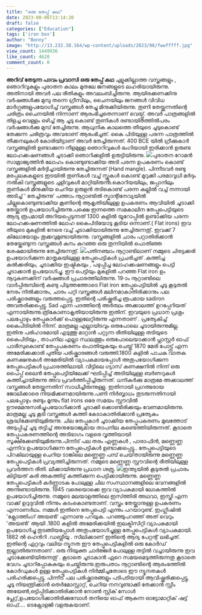 ```yaml
---
title: "ഒരു തേപ്പ് കഥ"
date: 2023-08-06T13:14:20
draft: false
categories: ["Education"]
tags: ['iron box']
author: "Bonny"
image: "http://13.232.38.164/wp-content/uploads/2023/08/fwwfffff.jpg"
view_count: 1449936
like_count: 4620
comment_count: 0
---
```


**അറിവ് തേടുന്ന പാവം പ്രവാസി** **ഒരു തേപ്പ് കഥ** ചുളുക്കില്ലാത്ത വസ്ത്രങ്ങളും , ഞൊറിവുകളും പുരാതന കാലം മുതലേ ജനങ്ങളുടെ ലഹരിയായിരുന്നു. അതിനായി അവർ പല രീതികളും അവലംബിച്ചിരുന്നു. ആയിരക്കണക്കിനു വർഷങ്ങൾക്കു മുമ്പു തന്നെ ഗ്രീസിലും, ചൈനയിലും ജനങ്ങൾ വിവിധ മാർഗ്ഗങ്ങളുപയോഗിച്ച് വസ്ത്രങ്ങൾ തേച്ചു മിനുക്കിയിരുന്നു. തുണി തേയ്ക്കുന്നതിന്റെ ചരിത്രം ചൈനയിൽ നിന്നാണ് ആരംഭിച്ചതെന്നാണ് വെയ്പ്പ്. [](http://13.232.38.164/wp-content/uploads/2023/08/fwwfffff.jpg)അവർ പാത്രങ്ങളിൽ തിളച്ച വെള്ളം ഒഴിച്ച്‌ ആ ചൂടു കൊണ്ട് തുണികൾ രണ്ടായിരത്തിൽപരം വർഷങ്ങൾക്കു മുമ്പ് തേച്ചിരുന്നു. ആധുനിക കാലത്തെ തീയുടെ ചൂടുകൊണ്ട് തേക്കുന്ന ചരിത്രവും അവരാണ് ആരംഭിച്ചത്. കൈ പിടിയുള്ള പരന്ന പാത്രത്തിൽ തീക്കനലുകൾ കോരിയിട്ടാണ് അവർ തേച്ചിരുന്നത്. 400 BCE യിൽ ഗ്രീക്കുകാർ വസ്ത്രങ്ങളിൽ ഉണ്ടാക്കുന്ന നീളമുള്ള ഞൊറിവുകൾ ഭംഗിയായി ഇരിക്കാൻ ഉരുണ്ട ലോഹക്കഷണങ്ങൾ ചൂടാക്കി ഞൊറിക്കളിൽ ഉരുട്ടിയിരുന്നു. [![](http://13.232.38.164/wp-content/uploads/2023/08/ddffff.jpg)](http://13.232.38.164/wp-content/uploads/2023/08/ddffff.jpg)പുരാതന റോമൻ സാമ്രാജ്യത്തിൻ ലോഹം കൊണ്ടുണ്ടാക്കിയ അടി പരന്ന ഉപകരണം കൊണ്ട് വസ്ത്രങ്ങളിൽ മർദ്ദിച്ചായിരുന്നു തേച്ചിരുന്നത് (Hand mangle). പിന്നീടവർ രണ്ടു മരപ്പലകകളുടെ ഇടയിൽ തുണികൾ വച്ച് സ്ക്രൂകൾ കൊണ്ട് മുറുക്കി പരമാവുധി മർദ്ദം നൽകി വസ്ത്രങ്ങളുടെ ചുളിവുകൾ മാറ്റിയിരുന്നു.കൊറിയയിലും, ജപ്പാനിലും തുണികൾ മിനുക്കിയ ചെറിയ ഉരുളൻ തടികൊണ്ട് പരന്ന കല്ലിൽ വച്ച് നന്നായി അടിച്ച് ' തേച്ചിരുന്നു' പത്താം നൂറ്റാണ്ടിൽ സ്കാന്റിനേവ്യയിൽ ചില്ലുകൊണ്ടുണ്ടാക്കിയ കൂണിന്റെ ആകൃതിയിലുള്ള ഉപകരണം ആവിയിൽ ചൂടാക്കി തേയ്ക്കാൻ ഉപയോഗിച്ചിരുന്നു.പക്ഷെ ഇന്നത്തെ സമകാലീന തേപ്പുപെട്ടിയുടെ ആദ്യ രൂപമായി അറിയപ്പെടുന്നത് 1300 കളിൽ യൂറോപ്പിൽ ഉണ്ടാക്കിയ പരന്ന ലോഹക്കഷണത്തിൽ ലോഹ കൈപിടിയോടു കൂടിയ ഒന്നാണ്.( Flat irons) ഇവ തീയുടെ മുകളിൽ നേരെ വച്ച് ചൂടാക്കിയായിരുന്നു തേച്ചിരുന്നതു്. ഇവക്ക് 7 കിലോയോളം തൂക്കവുമുണ്ടായിരുന്നു. വസ്ത്രങ്ങളിൽ ചാരം പറ്റാതിരിക്കാൻ തേയ്ക്കേണ്ടുന്ന വസ്ത്രങ്ങൾ കനം കുറഞ്ഞ ഒരു തുന്നിയിൽ പൊതിഞ്ഞ ശേഷമായിരുന്നു തേച്ചിരുന്നതു്. [![](http://13.232.38.164/wp-content/uploads/2023/08/dqdffffff-1.jpg)](http://13.232.38.164/wp-content/uploads/2023/08/dqdffffff-1.jpg)പതിനഞ്ചാം നൂറ്റാണ്ടിലാണ് നമ്മുടെ ചിരട്ടക്കരി ഉപയോഗിക്കുന്ന മാതൃകയിലുള്ള തേപ്പുപെട്ടികൾ പ്രചരിച്ചത് .കത്തിച്ച കൽക്കരിയും, ചൂടാക്കിയ ഇഷ്ടികയും , പഴുപ്പിച്ച ലോഹക്കഷണങ്ങളും പെട്ടി ചൂടാക്കാൻ ഉപയോഗിച്ചു. ഈ പെട്ടിയും മുകളിൽ പറഞ്ഞ Flat iron ഉം നൂറുകണക്കിന് വർഷങ്ങൾ പ്രചാരത്തിലിരുന്നു. 19-ാം നൂറ്റാണ്ടിലെ വാർപ്പിരുമ്പിന്റെ കണ്ടു പിടുത്തത്തോടെ Flat iron തേപ്പുപെട്ടിയിൽ ചൂടു കൂടുതൽ നേരം നിൽക്കാനും, ചാരം പറ്റി വസ്ത്രങ്ങൾ മലിനമാകാതിരിക്കാനും പല പരിഷ്ക്കാരങ്ങളും വരുത്തപ്പെട്ടു. ഇതിന്റെ പരിഷ്ക്കരിച്ച രൂപമായ sadiron അവതരിക്കപ്പെട്ടു. Sad എന്ന പദത്തിന്റെ അർത്ഥം അക്കാലത്ത് ഉറപ്പേറിയത് എന്നായിരുന്നു.ത്രികോണാകൃതിയായിരുന്നു ഇതിന്. ഇവയുടെ പ്രധാന പ്രശ്നം പലപ്പോഴും തേപ്പുകാർക്ക് പൊള്ളലേറ്റിരുന്നു എന്നതാണ് . പ്രത്യേകിച്ച് കൈപിടിയിൽ നിന്ന്. മാത്രമല്ല എല്ലായിടവും ഒരുപോലെ ചൂടായിരുന്നുമില്ല. ഇതിനു പരിഹാരമായി എടുത്തു മാറ്റാൻ പറ്റുന്ന രീതിയിലുള്ള തടിയുടെ കൈപിടിയും , താപനില എല്ലാ സ്ഥലത്തും ഒരുപോലെയാക്കാൻ പ്ലാസ്റ്റർ ഓഫ് പാരീസുകൊണ്ട് തേപ്പുപകരണം പൊതിയുകയും ചെയ്ത് 1870 മേരി പോട്ട്സ് എന്ന അമേരിക്കക്കാരി പുതിയ പരിഷ്ക്കാരങ്ങൾ വരുത്തി.1800 കളിൽ പാചക വാതക കണക്ഷനുകൾ അമേരിയിൽ വ്യാപകമായപ്പോൾ അതുപയോഗിക്കുന്ന തേപ്പുപെട്ടികൾ പ്രചാരത്തിലായി. വീട്ടിലെ ഗ്യാസ് കണക്ഷനിൽ നിന്ന് ഒരു പൈപ്പ് ലൈൻ തേപ്പുപെട്ടിയിലേക്ക് ഘടിപ്പിച്ച് അടിയിലുള്ള ബർണറുകൾ കത്തിച്ചായിരുന്നു അവ പ്രവർത്തിപ്പിച്ചിരുന്നത്. ധനികർക്കു മാത്രമേ അക്കാലത്ത് വസ്ത്രങ്ങൾ തേയ്ക്കുന്നതിന് സാധിച്ചിരുന്നുള്ളു. ഇതിനായി പ്രഗത്ഭരായ ജോലിക്കാരെ നിയമിക്കണമായിരുന്നു.പണി നിർബ്ബാധം തുടരുന്നതിനായി പലപ്പോഴും രണ്ടും മൂന്നും flat irons ഒരേ സമയം സ്റ്റൗവിൽ ഊഴമമനുസരിച്ചുപയോഗിക്കാൻ ചൂടാക്കി ക്കൊണ്ടിരിക്കയും വേണമായിരുന്നു. മാത്രമല്ല ചൂടു കൂടി വസ്ത്രങ്ങൾ കത്തി കേടാകാതിരിക്കാൻ പ്രത്യേകം ശ്രദ്ധിക്കേണ്ടിയുമിരുന്നു. ചില തേപ്പുകാർ ചൂടാക്കിയ തേപ്പുപകരണം മുഖത്തോട് അടുപ്പിച്ച് ചൂടു തട്ടിച്ച് അനുയോജ്യമായ താപനില കണ്ടെത്തിയിരുന്നത്. കൂടാതെ തേപ്പുപകരണത്തിന്റെ അടിഭാഗം വളരെ വൃത്തിയായി സൂക്ഷിക്കേണ്ടിയുമിരുന്നു.പിന്നിട് പല തരം എണ്ണകൾ , പാരാഫിൻ, മണ്ണെണ്ണ എന്നിവ ഉപയോഗിക്കുന്ന തേപ്പുപെട്ടികൾ ഉണ്ടാക്കപ്പെട്ടു.. തേപ്പുപെട്ടിയുടെ പിറകിലായുള്ള ചെറിയ ടാങ്കിലെ മണ്ണെണ്ണ പമ്പ് ചെയ്‌തായിരുന്നു മണ്ണെണ്ണ തേപ്പുപെട്ടികൾ പ്രവ്യത്തിച്ചിരുന്നത്. നമ്മുടെ മണ്ണെണ്ണ സ്റ്റൗവിന്റെ രീതിയിലുള്ള പ്രവർത്തന രീതി. ലീക്കായിരുന്നു പ്രധാന ശത്രു. [![](https://cdn.boolokam.com/articles/2023/08/fwgggg-1.jpg)](https://cdn.boolokam.com/articles/2023/08/fwgggg-1.jpg)ഇന്ത്യയിൽ കൂടുതൽ പ്രചാരം കിട്ടിയത് കരി അകത്തിട്ട് കത്തിക്കുന്ന പെട്ടിക്കായിരുന്നു. മണ്ണെണ്ണ തേപ്പുപെട്ടികൾ കർണ്ണാടക പോലുള്ള ചില സംസ്ഥാനങ്ങളിലെ ഭവനങ്ങളിൽ അന്നുണ്ടായിരുന്നു. 1945 വരെയൊക്കെ ഇവ വ്യാപകമായി ലോകത്തിൽ ഉപയോഗിച്ചിരുന്നു. നമ്മുടെ മലയാളത്തിലെ ഇസ്ത്തിരി അഥവാ, ഇസ്ത്രി എന്ന വാക്ക് ഉറുദുവിൽ നിന്നും കടംകൊണ്ടതാണ്. വസ്ത്രം തേയ്ക്കാനുള്ള ഉപകരണം എന്നാണര്‍ഥം. നമ്മൾ‍ ഇതിനെ തേപ്പുപെട്ടി എന്നും പറയാറുണ്ട്. ഇംഗ്ലീഷിൽ‍ 'ക്ലോത്തിംഗ് അയൺ'‍ എന്നാണു പറയുക. പറഞ്ഞുപറഞ്ഞ് അത് വെറും 'അയൺ‍' ആയി .1800 കളിൽ അമേരിക്കയിൽ ഇലക്ട്രിസിറ്റി വ്യാപകമായി ഉപയോഗിച്ചു തുടങ്ങിയപ്പോൾ അതുപയോഗിച്ചുള്ള തേപ്പുപെട്ടികൾ വ്യാപകമായി. 1882 ൽ ഹെൻറി .ഡബ്ലീയു . സീലിക്കാണ് ഇതിന്റെ ആദ്യ പേറ്റന്റ് ലഭിച്ചത്. ഇതിന്റെ ഏറ്റവും വലിയ ന്യൂനത ഈ തേപ്പുപെട്ടികളിൽ ഒരു കോർഡ് ഇല്ലാതിരുന്നതാണ് . ഒരു നിയുക്ത ചാർജ്ജർ പോലുള്ള തട്ടിൽ വച്ചായിരുന്നു ഇവ ചൂടാക്കേണ്ടിയിരുന്നതു് . കൂടാതെ ചൂടാകാൻ ഏറെ സമയമെടുത്തിരുന്നതു കൂടാതെ വേഗം ചൂടാറിപ്പോകുകയും ചെയ്തിരുന്നു.ഇരുപതാം നൂറ്റാണ്ടിന്റെ ആരംഭത്തിൽ കോർഡുകൾ ഉള്ള തേപ്പുപെട്ടികൾ നിർമ്മിച്ചതോടെ ഈ ന്യൂനതകൾ പരിഹരിക്കപ്പെട്ടു. പിന്നീട് പല പരിഷ്ക്കാരങ്ങളും പടിപടിയായി ആവിഷ്ക്കരിക്കപ്പെട്ടു, ചൂടു നിയന്ത്രിക്കാൻ തെർമോസ്റ്റാറ്റ്, ചെറിയ നനവുണ്ടാക്കി തേക്കാൻ സ്റ്റീം അയേൺ,ഒട്ടിപ്പിടിക്കാതിരിക്കാൻ നോൺ സ്റ്റിക് സോൾ പ്ലേറ്റ്,ഉപയോഗിക്കാതിരിക്കുമ്പോൾ തനിയെ ഓഫ് ആകുന്ന ഓട്ടോമാറ്റിക് ഷട്ട് ഓഫ്.... ടെക്നോളജി വളരുകയാണ്.
